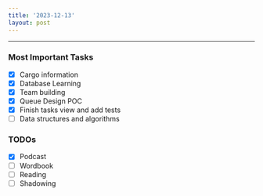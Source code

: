 ```yaml
---
title: '2023-12-13'
layout: post
---
```


---

### Most Important Tasks

- [x] Cargo information
- [x] Database Learning
- [x] Team building
- [x] Queue Design POC
- [x] Finish tasks view and add tests
- [ ] Data structures and algorithms

### TODOs

- [x] Podcast
- [ ] Wordbook
- [ ] Reading
- [ ] Shadowing
